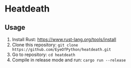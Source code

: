 # Heatdeath

## Usage

1. Install Rust: https://www.rust-lang.org/tools/install
2. Clone this repository: `git clone https://github.com/EyeOfPython/heatdeath.git`
3. Go to repository: `cd heatdeath`
4. Compile in release mode and run: `cargo run --release`
